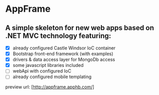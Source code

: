 AppFrame
=================

A simple skeleton for new web apps based on .NET MVC technology featuring:
-----------------

- [x] already configured Castle Windsor IoC container 
- [x] Bootstrap front-end framework (with examples) 
- [x] drivers &amp; data access layer for MongoDb access
- [x] some javascript libraries included
- [ ] webApi with configured IoC
- [ ] already configured mobile templating

preview url: [http://appframe.apphb.com/]

